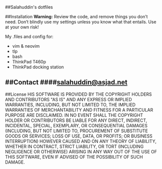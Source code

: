 ##Salahuddin's dotfiles

##Installation
__Warning:__ Review the code, and remove things you don’t need. Don’t blindly use my settings unless you know what that entails. Use at your own risk!

My .files and config for:
- vim & neovim
- tlp
- bash
- ThinkPad T460p
- ThinkPad docking station

##Contact
####<a href="mailto:salahuddin@asjad.net" alt="My email"/>salahuddin@asjad.net</a>
---
##License
HIS SOFTWARE IS PROVIDED BY THE COPYRIGHT HOLDERS AND CONTRIBUTORS "AS IS"
AND ANY EXPRESS OR IMPLIED WARRANTIES, INCLUDING, BUT NOT LIMITED TO, THE
IMPLIED WARRANTIES OF MERCHANTABILITY AND FITNESS FOR A PARTICULAR PURPOSE ARE
DISCLAIMED. IN NO EVENT SHALL THE COPYRIGHT HOLDER OR CONTRIBUTORS BE LIABLE
FOR ANY DIRECT, INDIRECT, INCIDENTAL, SPECIAL, EXEMPLARY, OR CONSEQUENTIAL
DAMAGES (INCLUDING, BUT NOT LIMITED TO, PROCUREMENT OF SUBSTITUTE GOODS OR
SERVICES; LOSS OF USE, DATA, OR PROFITS; OR BUSINESS INTERRUPTION) HOWEVER
CAUSED AND ON ANY THEORY OF LIABILITY, WHETHER IN CONTRACT, STRICT LIABILITY,
OR TORT (INCLUDING NEGLIGENCE OR OTHERWISE) ARISING IN ANY WAY OUT OF THE USE
OF THIS SOFTWARE, EVEN IF ADVISED OF THE POSSIBILITY OF SUCH DAMAGE.
